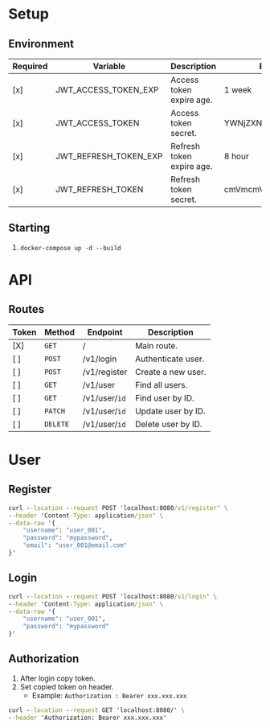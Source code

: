 # Setup

## Environment

| Required | Variable              | Description               | Example              |
| -------- | --------------------- | ------------------------- | -------------------- |
| [x]      | JWT_ACCESS_TOKEN_EXP  | Access token expire age.  | 1 week               |
| [x]      | JWT_ACCESS_TOKEN      | Access token secret.      | YWNjZXNzX3Rva2VuCg== |
| [x]      | JWT_REFRESH_TOKEN_EXP | Refresh token expire age. | 8 hour               |
| [x]      | JWT_REFRESH_TOKEN     | Refresh token secret.     | cmVmcmVzaF90b2tlbgo= |

## Starting

1. `docker-compose up -d --build`

# API

## Routes

| Token | Method   | Endpoint      | Description        |
| ----- | -------- | ------------- | ------------------ |
| [X]   | `GET`    | /             | Main route.        |
| [ ]   | `POST`   | /v1/login     | Authenticate user. |
| [ ]   | `POST`   | /v1/register  | Create a new user. |
| [ ]   | `GET`    | /v1/user      | Find all users.    |
| [ ]   | `GET`    | /v1/user/`id` | Find user by ID.   |
| [ ]   | `PATCH`  | /v1/user/`id` | Update user by ID. |
| [ ]   | `DELETE` | /v1/user/`id` | Delete user by ID. |

# User

## Register

```cmd
curl --location --request POST 'localhost:8080/v1/register' \
--header 'Content-Type: application/json' \
--data-raw '{
    "username": "user_001",
    "password": "mypassword",
    "email": "user_001@email.com"
}'
```

## Login

```cmd
curl --location --request POST 'localhost:8080/v1/login' \
--header 'Content-Type: application/json' \
--data-raw '{
    "username": "user_001",
    "password": "mypassword"
}'
```

## Authorization

1. After login copy token.
2. Set copied token on header.
   - Example: `Authorization : Bearer xxx.xxx.xxx`

```cmd
curl --location --request GET 'localhost:8080/' \
--header 'Authorization: Bearer xxx.xxx.xxx'
```
